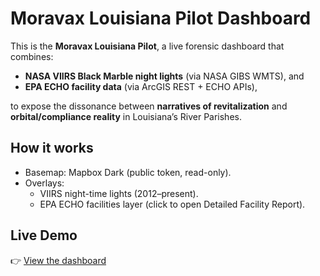 # Moravax Louisiana Pilot Dashboard

This is the **Moravax Louisiana Pilot**, a live forensic dashboard that combines:
- **NASA VIIRS Black Marble night lights** (via NASA GIBS WMTS), and
- **EPA ECHO facility data** (via ArcGIS REST + ECHO APIs),

to expose the dissonance between **narratives of revitalization** and **orbital/compliance reality** in Louisiana’s River Parishes.

## How it works
- Basemap: Mapbox Dark (public token, read-only).
- Overlays:
  - VIIRS night-time lights (2012–present).
  - EPA ECHO facilities layer (click to open Detailed Facility Report).
## Live Demo
👉 [View the dashboard](https://elirowanmedia.github.io/moravax-la-dashboard/map.html)
